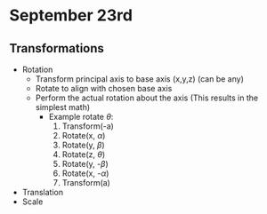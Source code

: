 # September 23rd

## Transformations

- Rotation
  - Transform principal axis to base axis (x,y,z) (can be any)
  - Rotate to align with chosen base axis
  - Perform the actual rotation about the axis (This results in the simplest math)
    - Example rotate $\theta$:
        1. Transform(-a)
        2. Rotate(x, $\alpha$)
        3. Rotate(y, $\beta$)
        4. Rotate(z, $\theta$)
        5. Rotate(y, -$\beta$)
        6. Rotate(x, -$\alpha$)
        7. Transform(a)
- Translation
- Scale
